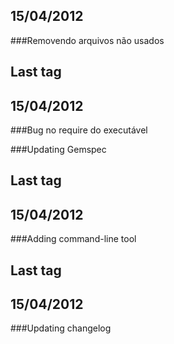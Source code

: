 15/04/2012
---------
###Removendo arquivos não usados

Last tag
----------
15/04/2012
---------
###Bug no require do executável

###Updating Gemspec

Last tag
----------
15/04/2012
---------
###Adding command-line tool

Last tag
----------
15/04/2012
---------
###Updating changelog


